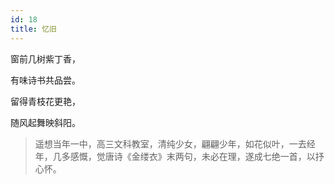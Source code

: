 ```yaml
---
id: 18
title: 忆旧
---
```

窗前几树紫丁香，

有味诗书共品尝。

留得青枝花更艳，

随风起舞映斜阳。

> 遥想当年一中，高三文科教室，清纯少女，翩翩少年，如花似叶，一去经年，几多感慨，觉唐诗《金缕衣》末两句，未必在理，遂成七绝一首，以抒心怀。
